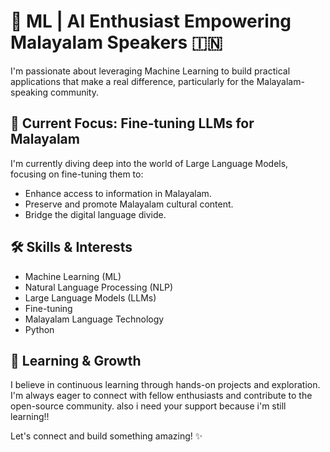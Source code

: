 # 🚀 ML | AI Enthusiast  Empowering Malayalam Speakers 🇮🇳

I'm passionate about leveraging Machine Learning to build practical applications that make a real difference, particularly for the Malayalam-speaking community.

## 🧠 Current Focus: Fine-tuning LLMs for Malayalam

I'm currently diving deep into the world of Large Language Models, focusing on fine-tuning them to:

*   Enhance access to information in Malayalam.
*   Preserve and promote Malayalam cultural content.
*   Bridge the digital language divide.

## 🛠️ Skills & Interests

*   Machine Learning (ML)
*   Natural Language Processing (NLP)
*   Large Language Models (LLMs)
*   Fine-tuning
*   Malayalam Language Technology
*   Python

## 🌱 Learning & Growth

I believe in continuous learning through hands-on projects and exploration. I'm always eager to connect with fellow enthusiasts and contribute to the open-source community.
also i need your support because i'm still learning!!

Let's connect and build something amazing! ✨
